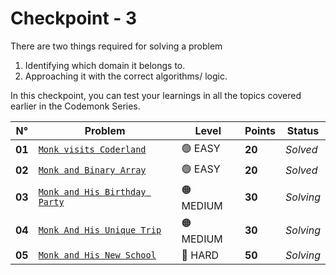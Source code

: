 # Checkpoint - 3

There are two things required for solving a problem

1. Identifying which domain it belongs to.
2. Approaching it with the correct algorithms/ logic.

In this checkpoint, you can test your learnings in all the topics covered earlier in the Codemonk Series.

| N°     | Problem                                                                  | Level     | Points | Status    |
| ------ | ------------------------------------------------------------------------ | --------- | ------ | --------- |
| **01** | [`Monk visits Coderland`](./Monk-visits-Coderland/README.md)             | 🟢 EASY   | **20** | _Solved_  |
| **02** | [`Monk and Binary Array`](./Monk-and-Binary-Array/README.md)             | 🟢 EASY   | **20** | _Solved_  |
| **03** | [`Monk and His Birthday Party`](./Monk-and-his-Birthday-Party/README.md) | 🟠 MEDIUM | **30** | _Solving_ |
| **04** | [`Monk And His Unique Trip`](./Monk-and-his-Unique-Trip/README.md)       | 🟠 MEDIUM | **30** | _Solving_ |
| **05** | [`Monk and His New School`](./Monk-and-his-New-School/README.md)         | 🔴 HARD   | **50** | _Solving_ |
